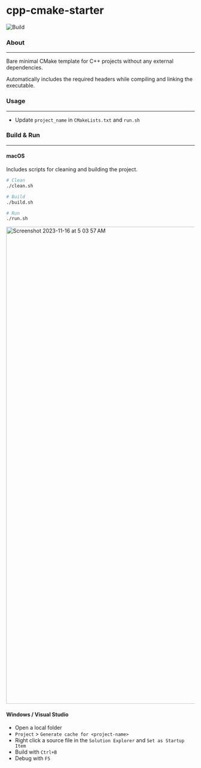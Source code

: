 # cpp-cmake-starter
![Build](https://github.com/rbento/cpp-cmake-starter/actions/workflows/cmake-multi-platform.yml/badge.svg)

### About
---

Bare minimal CMake template for C++ projects without any external dependencies.

Automatically includes the required headers while compiling and linking the executable.

### Usage
---

- Update `project_name` in `CMakeLists.txt` and `run.sh`

### Build & Run
---

#### macOS

Includes scripts for cleaning and building the project.

```bash
# Clean
./clean.sh

# Build
./build.sh

# Run
./run.sh
```
<img width="1274" alt="Screenshot 2023-11-16 at 5 03 57 AM" src="https://github.com/rbento/cpp-cmake-starter/assets/1512264/3c65e6d1-2757-4546-8341-034f4fed4137">


#### Windows / Visual Studio

- Open a local folder
- `Project` > `Generate cache for <project-name>`
- Right click a source file in the `Solution Explorer` and `Set as Startup Item`
- Build with `Ctrl+B`
- Debug with `F5`

